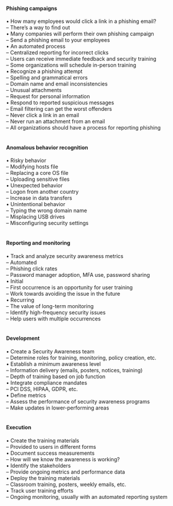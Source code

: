 ####  Phishing campaigns  

• How many employees would click a link in a phishing email?  
– There’s a way to find out  
• Many companies will perform their own phishing campaign  
– Send a phishing email to your employees  
• An automated process  
– Centralized reporting for incorrect clicks  
– Users can receive immediate feedback and security training  
– Some organizations will schedule in-person training  
• Recognize a phishing attempt  
– Spelling and grammatical errors  
– Domain name and email inconsistencies  
– Unusual attachments  
– Request for personal information  
• Respond to reported suspicious messages  
– Email filtering can get the worst offenders  
– Never click a link in an email  
– Never run an attachment from an email  
– All organizations should have a process for reporting phishing  
<br>


####  Anomalous behavior recognition  

• Risky behavior  
– Modifying hosts file  
– Replacing a core OS file  
– Uploading sensitive files  
• Unexpected behavior  
– Logon from another country  
– Increase in data transfers  
• Unintentional behavior  
– Typing the wrong domain name  
– Misplacing USB drives  
– Misconfiguring security settings  
<br>


####  Reporting and monitoring  

• Track and analyze security awareness metrics  
– Automated  
– Phishing click rates  
– Password manager adoption, MFA use, password sharing  
• Initial  
– First occurrence is an opportunity for user training  
– Work towards avoiding the issue in the future  
• Recurring  
– The value of long-term monitoring  
– Identify high-frequency security issues  
– Help users with multiple occurrences  
<br>


####  Development  

• Create a Security Awareness team  
– Determine roles for training, monitoring, policy creation, etc.  
• Establish a minimum awareness level  
– Information delivery (emails, posters, notices, training)  
– Depth of training based on job function  
• Integrate compliance mandates  
– PCI DSS, HIPAA, GDPR, etc.  
• Define metrics  
– Assess the performance of security awareness programs  
– Make updates in lower-performing areas  
<br>


####  Execution  

• Create the training materials  
– Provided to users in different forms  
• Document success measurements  
– How will we know the awareness is working?  
• Identify the stakeholders  
– Provide ongoing metrics and performance data  
• Deploy the training materials  
– Classroom training, posters, weekly emails, etc.  
• Track user training efforts  
– Ongoing monitoring, usually with an automated reporting system
